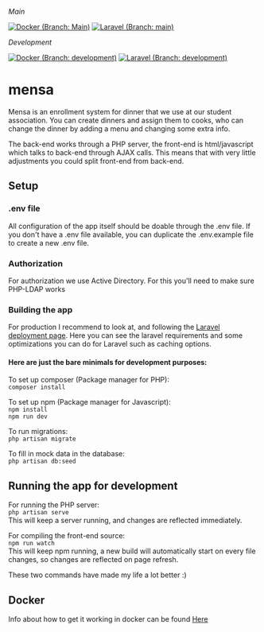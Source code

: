 *Main*

[![Docker (Branch: Main)](https://github.com/VSLCatena/mensa/actions/workflows/docker-publish.yml/badge.svg?branch=main-docker)](https://github.com/VSLCatena/mensa/actions/workflows/docker-publish.yml)
[![Laravel (Branch: main)](https://github.com/VSLCatena/mensa/actions/workflows/laravel.yml/badge.svg?branch=main-docker)](https://github.com/VSLCatena/mensa/actions/workflows/laravel.yml)

*Development*

[![Docker (Branch: development)](https://github.com/VSLCatena/mensa/actions/workflows/docker-publish.yml/badge.svg?branch=development)](https://github.com/VSLCatena/mensa/actions/workflows/docker-publish.yml)
[![Laravel (Branch: development)](https://github.com/VSLCatena/mensa/actions/workflows/laravel.yml/badge.svg?branch=development)](https://github.com/VSLCatena/mensa/actions/workflows/laravel.yml)


# mensa
Mensa is an enrollment system for dinner that we use at our student association.
You can create dinners and assign them to cooks, who can change the dinner by adding a menu and changing some extra 
info.

The back-end works through a PHP server, the front-end is html/javascript which talks to back-end through AJAX calls.
This means that with very little adjustments you could split front-end from back-end.


## Setup

### .env file
All configuration of the app itself should be doable through the .env file.
If you don't have a .env file available, you can duplicate the .env.example file to create a new .env file.

### Authorization
For authorization we use Active Directory. For this you'll need to make sure PHP-LDAP works

### Building the app
For production I recommend to look at, and following the 
[Laravel deployment page](https://laravel.com/docs/8.x/deployment). 
Here you can see the laravel requirements and some optimizations you can do for Laravel such as caching options.

#### Here are just the bare minimals for development purposes:
To set up composer (Package manager for PHP):  
`composer install`

To set up npm (Package manager for Javascript):  
`npm install`  
`npm run dev`

To run migrations:  
`php artisan migrate`

To fill in mock data in the database:  
`php artisan db:seed`



## Running the app for development
For running the PHP server:  
`php artisan serve`  
This will keep a server running, and changes are reflected immediately.  

For compiling the front-end source:  
`npm run watch`  
This will keep npm running, a new build will automatically start on every file changes,
so changes are reflected on page refresh.

These two commands have made my life a lot better :)


## Docker
Info about how to get it working in docker can be found [Here](docs/DOCKER.md)